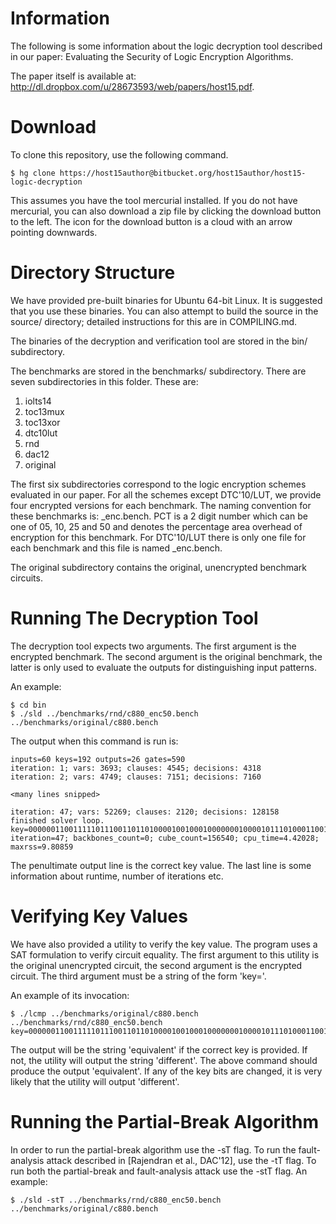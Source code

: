 Information
===========

The following is some information about the logic decryption tool described in
our paper: Evaluating the Security of Logic Encryption Algorithms.

The paper itself is available at: http://dl.dropbox.com/u/28673593/web/papers/host15.pdf.

Download
========

To clone this repository, use the following command.

    $ hg clone https://host15author@bitbucket.org/host15author/host15-logic-decryption

This assumes you have the tool mercurial installed. If you do not have
mercurial, you can also download a zip file by clicking the download button to
the left.  The icon for the download button is a cloud with an arrow pointing
downwards.

Directory Structure
===================

We have provided pre-built binaries for Ubuntu 64-bit Linux. It is suggested
that you use these binaries. You can also attempt to build the source in the
source/ directory; detailed instructions for this are in COMPILING.md.

The binaries of the decryption and verification tool are stored in the bin/
subdirectory.

The benchmarks are stored in the benchmarks/ subdirectory.  There are seven
subdirectories in this folder. These are:

1. iolts14
2. toc13mux
3. toc13xor
4. dtc10lut
5. rnd
6. dac12
7. original

The first six subdirectories correspond to the logic encryption schemes
evaluated in our paper. For all the schemes except DTC'10/LUT, we 
provide four encrypted versions for each benchmark. The naming convention
for these benchmarks is: <circuit>\_enc<PCT>.bench. PCT is a 2 digit
number which can be one of 05, 10, 25 and 50 and denotes the
percentage area overhead of encryption for this benchmark. 
For DTC'10/LUT there is only one file for each benchmark and this
file is named <circuit>\_enc.bench.

The original subdirectory contains the original, unencrypted benchmark
circuits.

Running The Decryption Tool
===========================

The decryption tool expects two arguments. The first argument is the
encrypted benchmark. The second argument is the original benchmark,
the latter is only used to evaluate the outputs for distinguishing
input patterns.

An example:

    $ cd bin
    $ ./sld ../benchmarks/rnd/c880_enc50.bench ../benchmarks/original/c880.bench

The output when this command is run is:

    inputs=60 keys=192 outputs=26 gates=590
    iteration: 1; vars: 3693; clauses: 4545; decisions: 4318
    iteration: 2; vars: 4749; clauses: 7151; decisions: 7160

    <many lines snipped>

    iteration: 47; vars: 52269; clauses: 2120; decisions: 128158
    finished solver loop.
    key=000000110011111011100110110100001001000100000001000010111010001100111111100100001101000010111000010000010011110000111111011001010000001110110011101011111010010100010101110000010110000110000101
    iteration=47; backbones_count=0; cube_count=156540; cpu_time=4.42028; maxrss=9.80859

The penultimate output line is the correct key value.  The last line is some
information about runtime, number of iterations etc.


Verifying Key Values
====================

We have also provided a utility to verify the key value. The program uses a SAT
formulation to verify circuit equality. The first argument to this utility is
the original unencrypted circuit, the second argument is the encrypted
circuit. The third argument must be a string of the form 'key=<keyvalue>'.

An example of its invocation:

    $ ./lcmp ../benchmarks/original/c880.bench ../benchmarks/rnd/c880_enc50.bench key=000000110011111011100110110100001001000100000001000010111010001100111111100100001101000010111000010000010011110000111111011001010000001110110011101011111010010100010101110000010110000110000101

The output will be the string 'equivalent' if the correct key is provided. If
not, the utility will output the string 'different'. The above command should
produce the output 'equivalent'. If any of the key bits are changed, it is very
likely that the utility will output 'different'.

Running the Partial-Break Algorithm
===================================

In order to run the partial-break algorithm use the -sT flag. To run the fault-analysis
attack described in [Rajendran et al., DAC'12], use the -tT flag. To run both
the partial-break and fault-analysis attack use the -stT flag. An example:


    $ ./sld -stT ../benchmarks/rnd/c880_enc50.bench ../benchmarks/original/c880.bench


